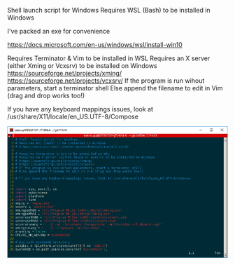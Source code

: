 Shell launch script for Windows
Requires WSL (Bash) to be installed in Windows

I've packed an exe for convenience

https://docs.microsoft.com/en-us/windows/wsl/install-win10

Requires Terminator & Vim to be installed in WSL 
Requires an X server (either Xming or Vcxsrv) to be installed on Windows
https://sourceforge.net/projects/xming/
https://sourceforge.net/projects/vcxsrv/
If the program is run wihout parameters, start a terminator shell
Else append the filename to edit in Vim (drag and drop works too!) 

If you have any keyboard mappings issues, look at /usr/share/X11/locale/en_US.UTF-8/Compose

![Alt text](https://raw.githubusercontent.com/eatsoup/ViToW/master/ViToW.png)

